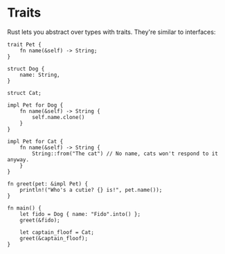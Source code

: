 # Traits

Rust lets you abstract over types with traits. They're similar to interfaces:

```rust,editable
trait Pet {
    fn name(&self) -> String;
}

struct Dog {
    name: String,
}

struct Cat;

impl Pet for Dog {
    fn name(&self) -> String {
        self.name.clone()
    }
}

impl Pet for Cat {
    fn name(&self) -> String {
        String::from("The cat") // No name, cats won't respond to it anyway.
    }
}

fn greet(pet: &impl Pet) {
    println!("Who's a cutie? {} is!", pet.name());
}

fn main() {
    let fido = Dog { name: "Fido".into() };
    greet(&fido);

    let captain_floof = Cat;
    greet(&captain_floof);
}
```
